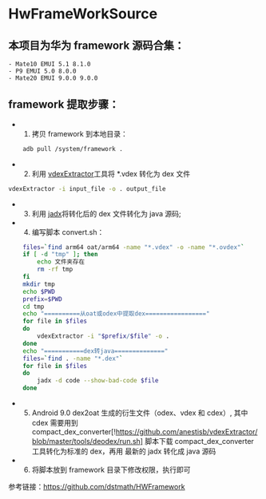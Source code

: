 # HwFrameWorkSource
## 本项目为华为 framework 源码合集：
    - Mate10 EMUI 5.1 8.1.0
    - P9 EMUI 5.0 8.0.0
    - Mate20 EMUI 9.0.0 9.0.0

## framework 提取步骤：

* 1. 拷贝 framework 到本地目录：

```bash
    adb pull /system/framework .
```

* 2. 利用 [vdexExtractor](https://github.com/anestisb/vdexExtractor)工具将 *.vdex 转化为 dex 文件

```bash
vdexExtractor -i input_file -o . output_file
```

* 3. 利用 [jadx](https://github.com/skylot/jadx)将转化后的 dex 文件转化为 java 源码;

* 4. 编写脚本 convert.sh：

```bash
    files=`find arm64 oat/arm64 -name "*.vdex" -o -name "*.ovdex"`
    if [ -d "tmp" ]; then
        echo 文件夹存在
        rm -rf tmp
    fi
    mkdir tmp
    echo $PWD
    prefix=$PWD
    cd tmp
    echo "==========从oat或odex中提取dex================="
    for file in $files
    do
        vdexExtractor -i "$prefix/$file" -o .
    done
    echo "===========dex转java=============="
    files=`find . -name "*.dex"`
    for file in $files
    do
        jadx -d code --show-bad-code $file
    done
```
* 5. Android 9.0 dex2oat 生成的衍生文件（odex、vdex 和 cdex）, 其中 cdex 需要用到 compact_dex_converter[!https://github.com/anestisb/vdexExtractor/blob/master/tools/deodex/run.sh] 脚本下载 compact_dex_converter 工具转化为标准的 dex，再用 最新的 jadx 转化成 java 源码  

* 6. 将脚本放到 framework 目录下修改权限，执行即可

参考链接：<https://github.com/dstmath/HWFramework>
